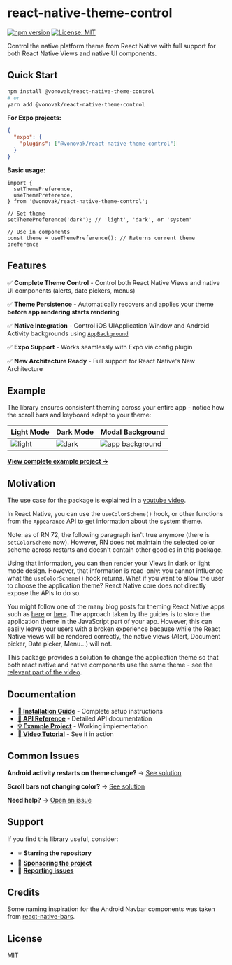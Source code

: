 # react-native-theme-control

[![npm version](https://badge.fury.io/js/%40vonovak%2Freact-native-theme-control.svg)](https://badge.fury.io/js/%40vonovak%2Freact-native-theme-control)
[![License: MIT](https://img.shields.io/badge/License-MIT-yellow.svg)](https://opensource.org/licenses/MIT)

Control the native platform theme from React Native with full support for both React Native Views and native UI components.

## Quick Start

```bash
npm install @vonovak/react-native-theme-control
# or
yarn add @vonovak/react-native-theme-control
```

**For Expo projects:**

```json
{
  "expo": {
    "plugins": ["@vonovak/react-native-theme-control"]
  }
}
```

**Basic usage:**

```tsx
import {
  setThemePreference,
  useThemePreference,
} from '@vonovak/react-native-theme-control';

// Set theme
setThemePreference('dark'); // 'light', 'dark', or 'system'

// Use in components
const theme = useThemePreference(); // Returns current theme preference
```

## Features

✅ **Complete Theme Control** - Control both React Native Views and native UI components (alerts, date pickers, menus)

✅ **Theme Persistence** - Automatically recovers and applies your theme **before app rendering starts rendering**

✅ **Native Integration** - Control iOS UIApplication Window and Android Activity backgrounds using [`AppBackground`](https://github.com/vonovak-org/react-native-theme-control/blob/main/docs/readme-internal.md#appbackground)

✅ **Expo Support** - Works seamlessly with Expo via config plugin

✅ **New Architecture Ready** - Full support for React Native's New Architecture

## Example

The library ensures consistent theming across your entire app - notice how the scroll bars and keyboard adapt to your theme:

| Light Mode                | Dark Mode               | Modal Background                   |
| ------------------------- | ----------------------- | ---------------------------------- |
| ![light](./img/light.png) | ![dark](./img/dark.png) | ![app background](./img/modal.png) |

**[View complete example project →](./example)**

## Motivation

The use case for the package is explained in a [youtube video](https://youtu.be/NNYQj_T0Sf8).

In React Native, you can use the `useColorScheme()` hook, or other functions from the `Appearance` API to get information about the system theme.

Note: as of RN 72, the following paragraph isn't true anymore (there is `setColorScheme` now). However, RN does not maintain the selected color scheme across restarts and doesn't contain other goodies in this package.

Using that information, you can then render your Views in dark or light mode design. However, that information is read-only: you cannot influence what the `useColorScheme()` hook returns. What if you want to allow the user to choose the application theme? React Native core does not directly expose the APIs to do so.

You might follow one of the many blog posts for theming React Native apps such as [here](https://blog.logrocket.com/comprehensive-guide-dark-mode-react-native/#dark-mode-react-native-using-context-api) or [here](https://medium.com/@ratebseirawan/react-native-dark-mode-done-right-13f83b39a4ca). The approach taken by the guides is to store the application theme in the JavaScript part of your app. However, this can easily leave your users with a broken experience because while the React Native views will be rendered correctly, the native views (Alert, Document picker, Date picker, Menu...) will not.

This package provides a solution to change the application theme so that both react native and native components use the same theme - see the [relevant part of the video](https://youtu.be/NNYQj_T0Sf8?t=73).

## Documentation

- **[📖 Installation Guide](./docs/install.md)** - Complete setup instructions
- **[🔧 API Reference](./docs/readme-internal.md)** - Detailed API documentation
- **[💡 Example Project](./example)** - Working implementation
- **[🎥 Video Tutorial](https://youtu.be/NNYQj_T0Sf8)** - See it in action

## Common Issues

**Android activity restarts on theme change?** → [See solution](./docs/install.md#android-activity-restarts-upon-theme-change)

**Scroll bars not changing color?** → [See solution](./docs/install.md#android-scroll-bars-color-is-not-changing)

**Need help?** → [Open an issue](https://github.com/vonovak-org/react-native-theme-control/issues)

## Support

If you find this library useful, consider:

- ⭐ **Starring the repository**
- 💖 **[Sponsoring the project](https://github.com/sponsors/vonovak)**
- 🐛 **[Reporting issues](https://github.com/vonovak-org/react-native-theme-control/issues)**

## Credits

Some naming inspiration for the Android Navbar components was taken from [react-native-bars](https://github.com/zoontek/react-native-bars).

## License

MIT

